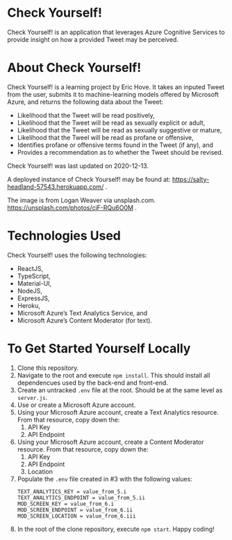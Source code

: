 # Check Yourself!

Check Yourself! is an application that leverages Azure Cognitive Services to provide insight on how a provided Tweet may be perceived.

# About Check Yourself!
Check Yourself! is a learning project by Eric Hove. It takes an inputed Tweet from the user, submits it to machine-learning models offered by Microsoft Azure, and returns the following data about the Tweet:
* Likelihood that the Tweet will be read positively,
* Likelihood that the Tweet will be read as sexually explicit or adult,
* Likelihood that the Tweet will be read as sexually suggestive or mature,
* Likelihood that the Tweel will be read as profane or offensive,
* Identifies profane or offensive terms found in the Tweet (if any), and
* Provides a recommendation as to whether the Tweet should be revised.

Check Yourself! was last updated on 2020-12-13.

A deployed instance of Check Yourself! may be found at: https://salty-headland-57543.herokuapp.com/ .

The image is from Logan Weaver via unsplash.com. https://unsplash.com/photos/cjF-RQu6O0M .

# Technologies Used
Check Yourself! uses the following technologies:
* ReactJS,
* TypeScript,
* Material-UI,
* NodeJS,
* ExpressJS,
* Heroku,
* Microsoft Azure’s Text Analytics Service, and
* Microsoft Azure’s Content Moderator (for text).

# To Get Started Yourself Locally
1. Clone this repository.
1. Navigate to the root and execute `npm install`. This should install all dependencues used by the back-end and front-end.
1. Create an untracked `.env` file at the root. Should be at the same level as `server.js`.
1. Use or create a Microsoft Azure account.
1. Using your Microsoft Azure account, create a Text Analytics resource. From that resource, copy down the:
   1. API Key
   1. API Endpoint
1. Using your Microsoft Azure account, create a Content Moderator resource. From that resource, copy down the:
   1. API Key
   1. API Endpoint
   1. Location
1. Populate the `.env` file created in #3 with the following values:
   ```
   TEXT_ANALYTICS_KEY = value_from_5.i
   TEXT_ANALYTICS_ENDPOINT = value_from_5.ii
   MOD_SCREEN_KEY = value_from_6.i
   MOD_SCREEN_ENDPOINT = value_from_6.ii
   MOD_SCREEN_LOCATION = value_from_6.iii
   ```
1. In the root of the clone repository, execute `npm start`. Happy coding!
